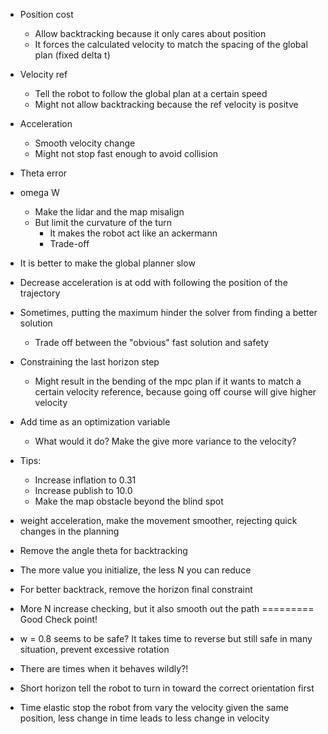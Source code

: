 - Position cost
  - Allow backtracking because it only cares about position
  - It forces the calculated velocity to match the spacing of the global plan (fixed delta t)
- Velocity ref
  - Tell the robot to follow the global plan at a certain speed
  - Might not allow backtracking because the ref velocity is positve
- Acceleration
  - Smooth velocity change
  - Might not stop fast enough to avoid collision
- Theta error

- omega W

  - Make the lidar and the map misalign
  - But limit the curvature of the turn
    - It makes the robot act like an ackermann
    - Trade-off

- It is better to make the global planner slow

- Decrease acceleration is at odd with following the position of the trajectory

- Sometimes, putting the maximum hinder the solver from finding a better solution

  - Trade off between the "obvious" fast solution and safety

- Constraining the last horizon step

  - Might result in the bending of the mpc plan if it wants to match a certain velocity reference, because going off course will give higher velocity

- Add time as an optimization variable

  - What would it do? Make the give more variance to the velocity?

- Tips:

  - Increase inflation to 0.31
  - Increase publish to 10.0
  - Make the map obstacle beyond the blind spot

- weight acceleration, make the movement smoother, rejecting quick changes in the planning

- Remove the angle theta for backtracking
- The more value you initialize, the less N you can reduce
- For better backtrack, remove the horizon final constraint
- More N increase checking, but it also smooth out the path
  ========= Good Check point!
- w = 0.8 seems to be safe? It takes time to reverse but still safe in many situation, prevent excessive rotation

- There are times when it behaves wildly?!
- Short horizon tell the robot to turn in toward the correct orientation first

- Time elastic stop the robot from vary the velocity given the same position, less change in time leads to less change in velocity
